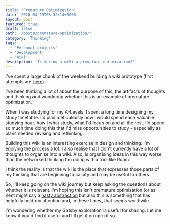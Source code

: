 ```yaml
---
title: 'Premature Optimization'
date: '2020-04-19T08:32:14+0000'
layout: post
featured: true
draft: false
path: '/posts/premature-optimization/'
category: 'Thinking'
tags:
  - 'Personal projects'
  - 'Development'
  - 'Wiki'
description: 'Is making a wiki a premature optimization?'
---
```


I've spent a large chunk of the weekend building a wiki prototype (first attempts are [here](/wiki)).

I've been thinking a lot of about the purpose of this, the artifacts of thoughts and thinking and wondering whether this is an example of premature optimization.

When I was studying for my A-Levels, I spent a long time designing my study timetable. I'd plan meticulously how I would spend each valuable studying hour, how I what study, what I'd focus on and all the rest. I'd spend so much time doing this that I'd miss opportunities to study - especially as plans needed revising and rethinking.

Building this wiki is an interesting exercise in design and thinking. I'm enjoying the process a lot. I also realise that I don't currently have a lot of thoughts to organise into a wiki. Also, is organising ideas in this way worse than the networked thinking I'm doing with a tool like Roam.

I think the reality is that the wiki is the place that expresses those parts of my thinking that are beginning to calcify and may be useful to others.

So, I'll keep going on the wiki journey but keep asking the questions about whether it is relevant. I'm hoping this isn't premature optimization (or as Kent might say a [hasty abstraction](https://kentcdodds.com/blog/aha-programming) but also this is something that has helpfully held my attention and, in these times, that seems worthwile.

I'm wondering whether my Gatsby exploration is useful for sharing. Let me know if you'd find it useful and I'll get it on npm if so.
